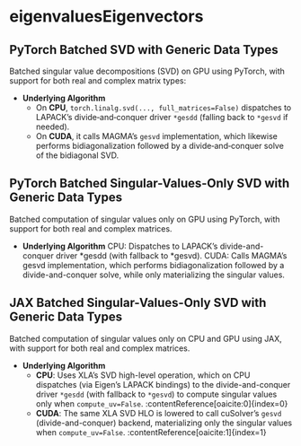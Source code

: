 # eigenvaluesEigenvectors

## PyTorch Batched SVD with Generic Data Types

Batched singular value decompositions (SVD) on GPU using PyTorch, with support for both real and complex matrix types:

- **Underlying Algorithm**  
  - On **CPU**, `torch.linalg.svd(..., full_matrices=False)` dispatches to LAPACK’s divide‐and‐conquer driver `*gesdd` (falling back to `*gesvd` if needed).  
  - On **CUDA**, it calls MAGMA’s `gesvd` implementation, which likewise performs bidiagonalization followed by a divide‐and‐conquer solve of the bidiagonal SVD.

## PyTorch Batched Singular-Values-Only SVD with Generic Data Types

Batched computation of singular values only on GPU using PyTorch, with support for both real and complex matrices.

- **Underlying Algorithm**
  CPU: Dispatches to LAPACK’s divide-and-conquer driver *gesdd (with fallback to *gesvd).
  CUDA: Calls MAGMA’s gesvd implementation, which performs bidiagonalization followed by a divide-and-conquer solve, while only materializing the singular values.

## JAX Batched Singular-Values-Only SVD with Generic Data Types

Batched computation of singular values only on CPU and GPU using JAX, with support for both real and complex matrices.

- **Underlying Algorithm**  
  - **CPU**: Uses XLA’s SVD high-level operation, which on CPU dispatches (via Eigen’s LAPACK bindings) to the divide-and-conquer driver `*gesdd` (with fallback to `*gesvd`) to compute singular values only when `compute_uv=False`. :contentReference[oaicite:0]{index=0}  
  - **CUDA**: The same XLA SVD HLO is lowered to call cuSolver’s `gesvd` (divide-and-conquer) backend, materializing only the singular values when `compute_uv=False`. :contentReference[oaicite:1]{index=1}
